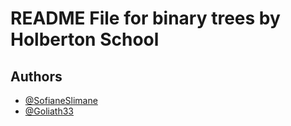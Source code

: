 # README File for binary trees by Holberton School

## Authors

- [@SofianeSlimane](https://github.com/SofianeSlimane)
- [@Goliath33](https://github.com/Goliath33)

